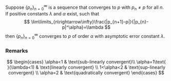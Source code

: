 Suppose $\{p_{n}\}^{\infty}_{n=0}$ is a sequence that converges to $p$ with $p_{n}\ne p$ for all $n$. If positive constants $\lambda$ and $\alpha$ exist, such that
$$
\lim\limits_{n\rightarrow\infty}\frac{|p_{n+1}-p|}{|p_{n}-p|^\alpha}=\lambda
$$
then $\{p_{n}\}^{\infty}_{n=0}$ converges to $p$ of order $\alpha$ with asymptotic error constant $\lambda$.

### Remarks
$$
\begin{cases}
\alpha<1 & \text{sub-linearly convergent}\\
\alpha=1\text{ }(\lambda<1) & \text{linearly convergent} \\
1<\alpha<2 & \text{sup-linearly convergent} \\
\alpha=2 & \text{quadratically convergent}
\end{cases}
$$
